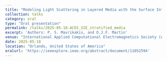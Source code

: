 ```yaml
---
title: "Modeling Light Scattering in Layered Media with the Surface Integral Equation Method"
collection: talks
category: oral
type: "Oral presentation"
permalink: /talks/2025-05-18-ACES_SIE_stratified_media
excerpt: 'Authors: P. S. Mavrikakis, and O.J.F. Martin'
venue: "International Applied Computational Electromagnetics Society (ACES) Symposium"
date: 2025-05-18
location: "Orlando, United States of America"
oralurl: 'https://ieeexplore.ieee.org/abstract/document/11052594'
---
```

